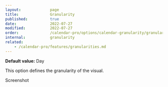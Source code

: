 ```yaml
---
layout:             page
title:              Granularity
published:          true
date:               2022-07-27
modified:           2022-07-27
order:              /calendar-pro/options/calendar-granularity/granularity
internal:           granularity
related:
    - /calendar-pro/features/granularities.md
---
```

**Default value:** Day

This option defines the granularity of the visual.

<todo>Screenshot</todo>